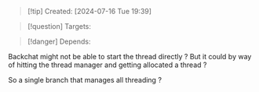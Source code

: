 
>[!tip] Created: [2024-07-16 Tue 19:39]

>[!question] Targets: 

>[!danger] Depends: 

Backchat might not be able to start the thread directly ?
But it could by way of hitting the thread manager and getting allocated a thread ?

So a single branch that manages all threading ?